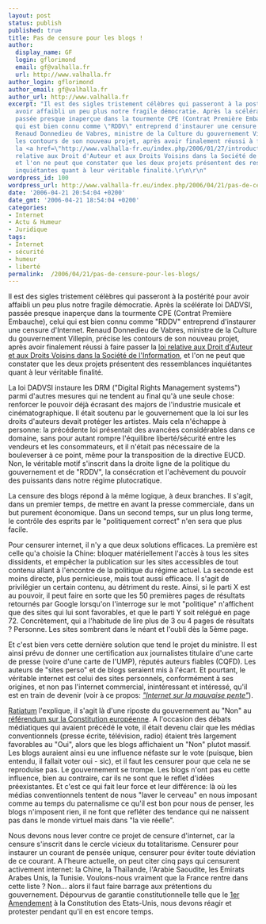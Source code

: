 ```yaml
---
layout: post
status: publish
published: true
title: Pas de censure pour les blogs !
author:
  display_name: GF
  login: gflorimond
  email: gf@valhalla.fr
  url: http://www.valhalla.fr
author_login: gflorimond
author_email: gf@valhalla.fr
author_url: http://www.valhalla.fr
excerpt: "Il est des sigles tristement célèbres qui passeront à la postérité pour
  avoir affaibli un peu plus notre fragile démocratie. Après la scélérate loi DADVSI,
  passée presque inaperçue dans la tourmente CPE (Contrat Première Embauche), celui
  qui est bien connu comme \"RDDV\" entreprend d'instaurer une censure d'Internet.
  Renaud Donnedieu de Vabres, ministre de la Culture du gouvernement Villepin, précise
  les contours de son nouveau projet, après avoir finalement réussi à faire passer
  la <a href=\"http://www.valhalla-fr.eu/index.php/2006/01/27/introduction-au-projet-de-loi-dadvsi/\">loi
  relative aux Droit d'Auteur et aux Droits Voisins dans la Société de l'Information</a>,
  et l'on ne peut que constater que les deux projets présentent des ressemblances
  inquiétantes quant à leur véritable finalité.\r\n\r\n"
wordpress_id: 100
wordpress_url: http://www.valhalla-fr.eu/index.php/2006/04/21/pas-de-censure-pour-les-blogs/
date: '2006-04-21 20:54:04 +0200'
date_gmt: '2006-04-21 18:54:04 +0200'
categories:
- Internet
- Actu & Humeur
- Juridique
tags:
- Internet
- sécurité
- humeur
- liberté
permalink:  /2006/04/21/pas-de-censure-pour-les-blogs/
---
```

<p>Il est des sigles tristement célèbres qui passeront à la postérité pour avoir affaibli un peu plus notre fragile démocratie. Après la scélérate loi DADVSI, passée presque inaperçue dans la tourmente CPE (Contrat Première Embauche), celui qui est bien connu comme "RDDV" entreprend d'instaurer une censure d'Internet. Renaud Donnedieu de Vabres, ministre de la Culture du gouvernement Villepin, précise les contours de son nouveau projet, après avoir finalement réussi à faire passer la <a href="http://www.valhalla-fr.eu/index.php/2006/01/27/introduction-au-projet-de-loi-dadvsi/">loi relative aux Droit d'Auteur et aux Droits Voisins dans la Société de l'Information</a>, et l'on ne peut que constater que les deux projets présentent des ressemblances inquiétantes quant à leur véritable finalité.</p>
<p><a id="more"></a><a id="more-100"></a></p>
<p>La loi DADVSI instaure les DRM ("Digital Rights Management systems") parmi d'autres mesures qui ne tendent au final qu'à une seule chose: renforcer le pouvoir déjà écrasant des majors de l'industrie musicale et cinématographique. Il était soutenu par le gouvernement que la loi sur les droits d'auteurs devait protéger les artistes. Mais cela n'échappe à personne: la précédente loi présentait des avancées considérables dans ce domaine, sans pour autant rompre l'équilibre liberté/sécurité entre les vendeurs et les consommateurs, et il n'était pas nécessaire de la bouleverser à ce point, même pour la transposition de la directive EUCD. Non, le véritable motif s'inscrit dans la droite ligne de la politique du gouvernement et de "RDDV", la consécration et l'achèvement du pouvoir des puissants dans notre régime plutocratique.</p>
<p>La censure des blogs répond à la même logique, à deux branches. Il s'agit, dans un premier temps, de mettre en avant la presse commerciale, dans un but purement économique. Dans un second temps, sur un plus long terme, le contrôle des esprits par le "politiquement correct" n'en sera que plus facile.</p>
<p>Pour censurer internet, il n'y a que deux solutions efficaces. La première est celle qu'a choisie la Chine: bloquer matériellement l'accès à tous les sites dissidents, et empêcher la publication sur les sites accessibles de tout contenu allant à l'encontre de la politique du régime actuel. La seconde est moins directe, plus pernicieuse, mais tout aussi efficace. Il s'agit de privilégier un certain contenu, au détriment du reste. Ainsi, si le parti X est au pouvoir, il peut faire en sorte que les 50 premières pages de résultats retournés par Google lorsqu'on l'interroge sur le mot "politique" n'affichent que des sites qui lui sont favorables, et que le parti Y soit relégué en page 72. Concrètement, qui a l'habitude de lire plus de 3 ou 4 pages de résultats ? Personne. Les sites sombrent dans le néant et l'oubli dès la 5ème page.</p>
<p>Et c'est bien vers cette dernière solution que tend le projet du ministre. Il est ainsi prévu de donner une certification aux journalistes titulaire d'une carte de presse (voire d'une carte de l'UMP), réputés auteurs fiables (CQFD). Les auteurs de "sites perso" et de blogs seraient mis à l'écart. Et pourtant, le véritable internet est celui des sites personnels, conformément à ses origines, et non pas l'internet commercial, inintéressant et intéressé, qu'il est en train de devenir (voir à ce propos: <a href="http://www.valhalla-fr.eu/index.php/2005/09/30/internet-sur-la-mauvaise-pente/"><em>"Internet sur la mauvaise pente"</em></a>).</p>
<p><a href="http://www.ratiatum.com/news3039_RDDV_precise_son_projet_de_censure_des_blogs.html">Ratiatum</a> l'explique, il s'agit là d'une riposte du gouvernement au "Non" au <a href="http://www.valhalla-fr.eu/index.php/2005/05/31/constitution-europeenne/">référendum sur la Constitution européenne</a>. A l'occasion des débats médiatiques qui avaient précédé le vote, il était devenu clair que les médias conventionnels (presse écrite, télévision, radio) étaient très largement favorables au "Oui", alors que les blogs affichaient un "Non" plutot massif. Les blogs auraient ainsi eu une influence néfaste sur le vote (puisque, bien entendu, il fallait voter oui - sic), et il faut les censurer pour que cela ne se reproduise pas. Le gouvernement se trompe. Les blogs n'ont pas eu cette influence, bien au contraire, car ils ne sont que le reflet d'idées préexistantes. Et c'est ce qui fait leur force et leur différence: là où les médias conventionnels tentent de nous "laver le cerveau" en nous imposant comme au temps du paternalisme ce qu'il est bon pour nous de penser, les blogs n'imposent rien, il ne font que refléter des tendance qui ne naissent pas dans le monde virtuel mais dans "la vie réelle".</p>
<p>Nous devons nous lever contre ce projet de censure d'internet, car la censure s'inscrit dans le cercle vicieux du totalitarisme. Censurer pour instaurer un courant de pensée unique, censurer pour éviter toute déviation de ce courant. A l'heure actuelle, on peut citer cinq pays qui censurent activement internet: la Chine, la Thaïlande, l'Arabie Saoudite, les Emirats Arabes Unis, la Tunisie. Voulons-nous vraiment que la France rentre dans cette liste ? Non... alors il faut faire barrage aux prétentions du gouvernement. Dépourvus de garantie constitutionnelle telle que le <a href="http://en.wikipedia.org/wiki/First_Amendment_to_the_United_States_Constitution">1er Amendement</a> à la Constitution des Etats-Unis, nous devons réagir et protester pendant qu'il en est encore temps.</p>
